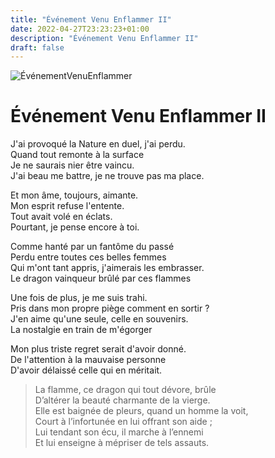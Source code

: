 ```yaml
---
title: "Événement Venu Enflammer II"
date: 2022-04-27T23:23:23+01:00
description: "Événement Venu Enflammer II"
draft: false
---
```


![ÉvénementVenuEnflammer](https://i.ibb.co/kgnDQyR/Maier-BNF-Gravure-Atalante-Fugitive-20-moy.jpg "Événement Venu Enflammer")

# Événement Venu Enflammer II

J'ai provoqué la Nature en duel, j'ai perdu.  
Quand tout remonte à la surface  
Je ne saurais nier être vaincu.  
J'ai beau me battre, je ne trouve pas ma place.  
  
Et mon âme, toujours, aimante.  
Mon esprit refuse l'entente.  
Tout avait volé en éclats.  
Pourtant, je pense encore à toi.  
  
Comme hanté par un fantôme du passé  
Perdu entre toutes ces belles femmes  
Qui m'ont tant appris, j'aimerais les embrasser.  
Le dragon vainqueur brûlé par ces flammes  
  
Une fois de plus, je me suis trahi.  
Pris dans mon propre piège comment en sortir ?  
J'en aime qu'une seule, celle en souvenirs.  
La nostalgie en train de m'égorger  
  
Mon plus triste regret serait d'avoir donné.  
De l'attention à la mauvaise personne  
D'avoir délaissé celle qui en méritait.  
  
>La flamme, ce dragon qui tout dévore, brûle  
>D’altérer la beauté charmante de la vierge.  
>Elle est baignée de pleurs, quand un homme la voit,  
>Court à l’infortunée en lui offrant son aide ;  
>Lui tendant son écu, il marche à l’ennemi  
>Et lui enseigne à mépriser de tels assauts.  
